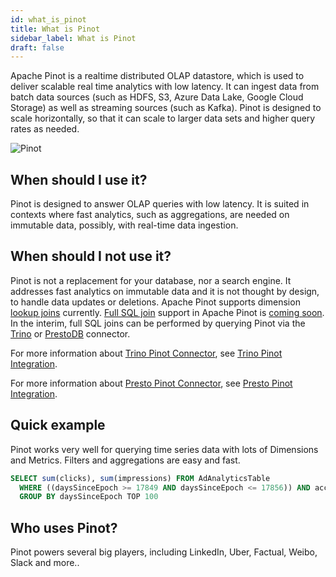 ```yaml
---
id: what_is_pinot
title: What is Pinot
sidebar_label: What is Pinot
draft: false
---
```


Apache Pinot is a realtime distributed OLAP datastore, which is used to deliver scalable real time analytics with low latency. It can ingest data from batch data sources (such as HDFS, S3, Azure Data Lake, Google Cloud Storage) as well as streaming sources (such as Kafka). Pinot is designed to scale horizontally, so that it can scale to larger data sets and higher query rates as needed.

![Pinot](../../static/img/pinot-overview.png)

## When should I use it?

Pinot is designed to answer OLAP queries with low latency. It is suited in contexts where fast analytics, such as aggregations, are needed on immutable data, possibly, with real-time data ingestion.

## When should I not use it?

Pinot is not a replacement for your database, nor a search engine. It addresses fast analytics on immutable data and it is not thought by design, to handle data updates or deletions. Apache Pinot supports dimension [lookup joins](https://docs.pinot.apache.org/users/user-guide-query/lookup-udf-join) currently. [Full SQL join](https://github.com/apache/pinot/issues/8260) support in Apache Pinot is [coming soon](https://startree.ai/blog/apache-pinot-native-join-support). In the interim, full SQL joins can be performed by querying Pinot via the [Trino](https://trino.io/) or [PrestoDB](https://prestodb.io/) connector.

For more information about [Trino Pinot Connector](https://trino.io/docs/current/connector/pinot.html), see [Trino Pinot Integration](https://docs.pinot.apache.org/integrations/trino).

For more information about [Presto Pinot Connector](https://prestodb.io/docs/current/connector/pinot.html), see [Presto Pinot Integration](https://docs.pinot.apache.org/integrations/presto).

## Quick example

Pinot works very well for querying time series data with lots of Dimensions and Metrics.
Filters and aggregations are easy and fast.

```SQL
SELECT sum(clicks), sum(impressions) FROM AdAnalyticsTable
  WHERE ((daysSinceEpoch >= 17849 AND daysSinceEpoch <= 17856)) AND accountId IN (123456789)
  GROUP BY daysSinceEpoch TOP 100
```

## Who uses Pinot?

Pinot powers several big players, including LinkedIn, Uber, Factual, Weibo, Slack and more..
